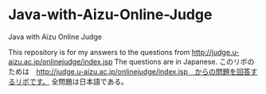 # Java-with-Aizu-Online-Judge
Java with Aizu Online Judge

This repository is for my answers to the questions from http://judge.u-aizu.ac.jp/onlinejudge/index.jsp
The questions are in Japanese.
このリポのためは　http://judge.u-aizu.ac.jp/onlinejudge/index.jsp　からの問題を回答するリポです。
全問題は日本語である。
